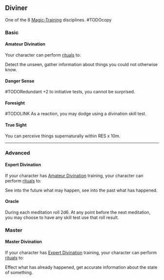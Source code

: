 ## Diviner
One of the 8 [Magic-Training](Magic-Training) disciplines.
#TODOcopy 

### Basic
#### Amateur Divination
Your character can perform [rituals](Skills#Ritual) to:

Detect the unseen, gather information about things you could not otherwise know.

#### Danger Sense
#TODORedundant 
+2 to initiative tests, you cannot be surprised.

#### Foresight
#TODOLINK 
As a reaction, you may dodge using a divination skill test.

#### True Sight
You can perceive things supernaturally within RES x 10m.

---
### Advanced
#### Expert Divination
If your character has [Amateur Divination](#Amateur%20Divination) training, your character can perform [rituals](Skills#Ritual) to:

See into the future what may happen, see into the past what has happened.

#### Oracle
During each meditation roll 2d6. At any point before the next meditation, you may choose to have any skill test use that roll result.

### Master

#### Master Divination
If your character has [Expert Divination](#Expert%20Divination) training, your character can perform [rituals](Skills#Ritual) to:

Effect what has already happened, get accurate information about the state of something.